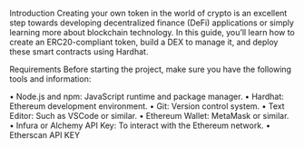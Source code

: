 Introduction
Creating your own token in the world of crypto is an excellent step towards developing decentralized finance (DeFi) applications or simply learning more about blockchain technology. In this guide, you’ll learn how to create an ERC20-compliant token, build a DEX to manage it, and deploy these smart contracts using Hardhat.

Requirements
Before starting the project, make sure you have the following tools and information:

• Node.js and npm: JavaScript runtime and package manager.
• Hardhat: Ethereum development environment.
• Git: Version control system.
• Text Editor: Such as VSCode or similar.
• Ethereum Wallet: MetaMask or similar.
• Infura or Alchemy API Key: To interact with the Ethereum network.
• Etherscan API KEY
